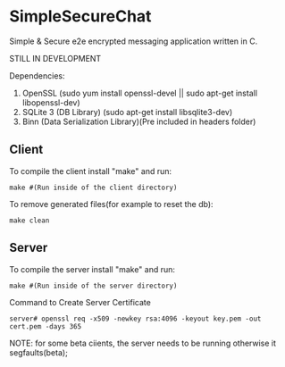 <h1>SimpleSecureChat</h1>

 Simple & Secure e2e encrypted messaging application written in C.
 
 STILL IN DEVELOPMENT

Dependencies:
1. OpenSSL (sudo yum install openssl-devel || sudo apt-get install libopenssl-dev) 
2. SQLite 3 (DB Library) (sudo apt-get install libsqlite3-dev)
3. Binn (Data Serialization Library)(Pre included in headers folder) 

<h2> Client </h2>

To compile the client install "make" and run:

    make #(Run inside of the client directory)
    
To remove generated files(for example to reset the db):

    make clean
<h2> Server </h2>
To compile the server install "make" and run:

    make #(Run inside of the server directory)
    
Command to Create Server Certificate 

    server# openssl req -x509 -newkey rsa:4096 -keyout key.pem -out cert.pem -days 365 

NOTE:
    for some beta ciients, the server needs to be running otherwise it segfaults(beta);
